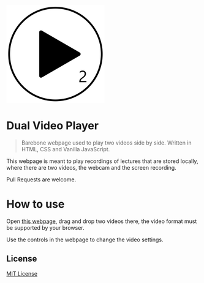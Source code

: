 <img src="img/icon.png" alt="icon" width="256">

# Dual Video Player

> Barebone webpage used to play two videos side by side. Written in HTML, CSS and Vanilla JavaScript.

This webpage is meant to play recordings of lectures that are stored locally, where there are two videos, the webcam and the screen recording.

Pull Requests are welcome.

# How to use

Open [this webpage](https://NeverMendel.github.io/DualVideoPlayer/), drag and drop two videos there, the video format must be supported by your browser.

Use the controls in the webpage to change the video settings.

## License

[MIT License](LICENSE)